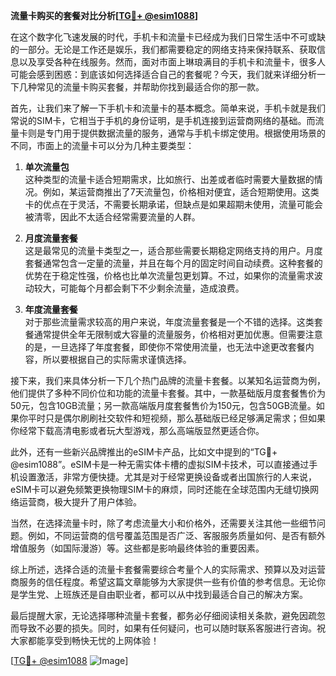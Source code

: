 **流量卡购买的套餐对比分析[[TG💪+ @esim1088](https://t.me/s/esim1088)]**

在这个数字化飞速发展的时代，手机卡和流量卡已经成为我们日常生活中不可或缺的一部分。无论是工作还是娱乐，我们都需要稳定的网络支持来保持联系、获取信息以及享受各种在线服务。然而，面对市面上琳琅满目的手机卡和流量卡，很多人可能会感到困惑：到底该如何选择适合自己的套餐呢？今天，我们就来详细分析一下几种常见的流量卡购买套餐，并帮助你找到最适合你的那一款。

首先，让我们来了解一下手机卡和流量卡的基本概念。简单来说，手机卡就是我们常说的SIM卡，它相当于手机的身份证明，是手机连接到运营商网络的基础。而流量卡则是专门用于提供数据流量的服务，通常与手机卡绑定使用。根据使用场景的不同，市面上的流量卡可以分为几种主要类型：

1. **单次流量包**  
这种类型的流量卡适合短期需求，比如旅行、出差或者临时需要大量数据的情况。例如，某运营商推出了7天流量包，价格相对便宜，适合短期使用。这类卡的优点在于灵活，不需要长期承诺，但缺点是如果超期未使用，流量可能会被清零，因此不太适合经常需要流量的人群。

2. **月度流量套餐**  
这是最常见的流量卡类型之一，适合那些需要长期稳定网络支持的用户。月度套餐通常包含一定量的流量，并且在每个月的固定时间自动续费。这种套餐的优势在于稳定性强，价格也比单次流量包更划算。不过，如果你的流量需求波动较大，可能每个月都会剩下不少剩余流量，造成浪费。

3. **年度流量套餐**  
对于那些流量需求较高的用户来说，年度流量套餐是一个不错的选择。这类套餐通常提供全年无限制或大容量的流量服务，价格相对更加优惠。但需要注意的是，一旦选择了年度套餐，即使你不常使用流量，也无法中途更改套餐内容，所以要根据自己的实际需求谨慎选择。

接下来，我们来具体分析一下几个热门品牌的流量卡套餐。以某知名运营商为例，他们提供了多种不同价位和功能的流量卡套餐。其中，一款基础版月度套餐售价为50元，包含10GB流量；另一款高端版月度套餐售价为150元，包含50GB流量。如果你平时只是偶尔刷刷社交软件和短视频，那么基础版已经足够满足需求；但如果你经常下载高清电影或者玩大型游戏，那么高端版显然更适合你。

此外，还有一些新兴品牌推出的eSIM卡产品，比如文中提到的“TG💪+ @esim1088”。eSIM卡是一种无需实体卡槽的虚拟SIM卡技术，可以直接通过手机设置激活，非常方便快捷。尤其是对于经常更换设备或者出国旅行的人来说，eSIM卡可以避免频繁更换物理SIM卡的麻烦，同时还能在全球范围内无缝切换网络运营商，极大提升了用户体验。

当然，在选择流量卡时，除了考虑流量大小和价格外，还需要关注其他一些细节问题。例如，不同运营商的信号覆盖范围是否广泛、客服服务质量如何、是否有额外增值服务（如国际漫游）等。这些都是影响最终体验的重要因素。

综上所述，选择合适的流量卡套餐需要综合考量个人的实际需求、预算以及对运营商服务的信任程度。希望这篇文章能够为大家提供一些有价值的参考信息。无论你是学生党、上班族还是自由职业者，都可以从中找到最适合自己的解决方案。

最后提醒大家，无论选择哪种流量卡套餐，都务必仔细阅读相关条款，避免因疏忽而导致不必要的损失。同时，如果有任何疑问，也可以随时联系客服进行咨询。祝大家都能享受到畅快无忧的上网体验！

[[TG💪+ @esim1088](https://t.me/s/esim1088) ![Image](https://i.postimg.cc/4NQfJmqS/Snipaste-2025-05-13-00-14-12.png)]